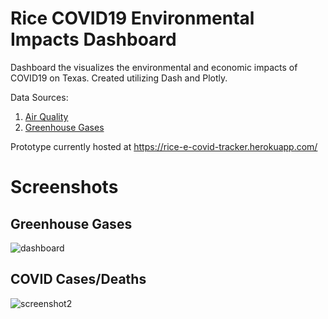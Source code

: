 # Rice COVID19 Environmental Impacts Dashboard
Dashboard the visualizes the environmental and economic impacts of COVID19 on Texas. Created utilizing Dash and Plotly. 

Data Sources: 
1. [Air Quality](https://www.tceq.texas.gov/agency/data/lookup-data/download-data.html)
2. [Greenhouse Gases](https://science.jpl.nasa.gov/EarthScience/index.cfm)


Prototype currently hosted at https://rice-e-covid-tracker.herokuapp.com/

# Screenshots
## Greenhouse Gases  
![dashboard](https://user-images.githubusercontent.com/39538422/97601061-fb950b00-19c6-11eb-8834-ab1df3985112.png)

## COVID Cases/Deaths
![screenshot2](https://user-images.githubusercontent.com/39538422/97601799-cc32ce00-19c7-11eb-8293-90f2a731d3bc.png)
